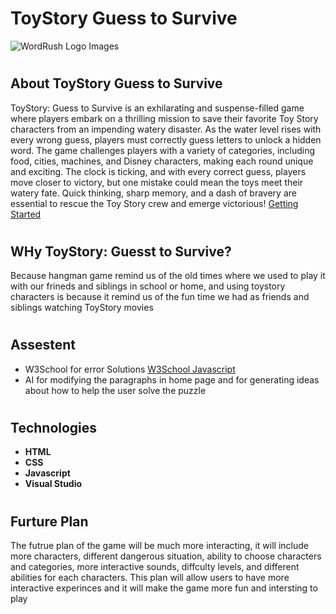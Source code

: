 
# <h1>ToyStory Guess to Survive
![WordRush Logo Images](https://i.imgur.com/iFaXEo4.jpeg)

# <h2> About ToyStory Guess to Survive

ToyStory: Guess to Survive is an exhilarating and suspense-filled game where players embark on a thrilling mission to save their favorite Toy Story characters from an impending watery disaster. As the water level rises with every wrong guess, players must correctly guess letters to unlock a hidden word. The game challenges players with a variety of categories, including food, cities, machines, and Disney characters, making each round unique and exciting. The clock is ticking, and with every correct guess, players move closer to victory, but one mistake could mean the toys meet their watery fate. Quick thinking, sharp memory, and a dash of bravery are essential to rescue the Toy Story crew and emerge victorious!
[Getting Started](https://saloom2021.github.io/ToyStory-Guess-to-Survive-Game/)

# <h2> WHy ToyStory: Guesst to Survive?
Because hangman game remind us of the old times where we used to play it with our frineds and siblings in school or home, and using toystory characters is because it remind us of the fun time we had as friends and siblings watching ToyStory movies

# <h2> Assestent
* W3School for error Solutions [W3School Javascript](https://www.w3schools.com/js/default.asp)
* AI for modifying the paragraphs in home page and for generating ideas about how to help the user solve the puzzle

# <h2> Technologies
* **HTML**
* **CSS**
* **Javascript**
* **Visual Studio**

# <h2> Furture Plan
The futrue plan of the game will be much more interacting, it will include more characters, different dangerous situation, ability to choose characters and categories, more interactive sounds, diffculty levels, and different abilities for each characters. This plan will allow users to have more interactive experinces and it will make the game more fun and intersting to play
